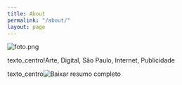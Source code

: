 ```yaml
---
title: About
permalink: "/about/"
layout: page
---
```


![foto.png](/uploads/foto.png)



texto_centro!Arte, Digital, São Paulo, Internet, Publicidade


texto_centro![*Baixar resumo completo*](http://bit.ly/2vuv1jl)